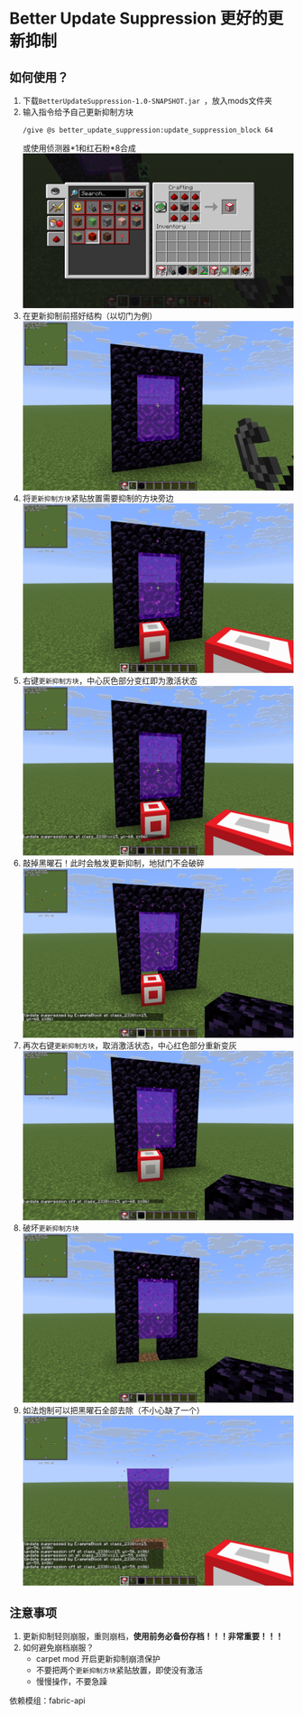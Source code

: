 # Better Update Suppression 更好的更新抑制

## 如何使用？

1. 下载`BetterUpdateSuppression-1.0-SNAPSHOT.jar
`，放入mods文件夹
2. 输入指令给予自己更新抑制方块
    ```
    /give @s better_update_suppression:update_suppression_block 64
    ```
   或使用侦测器\*1和红石粉\*8合成
   ![](img/-1.png)
3. 在更新抑制前搭好结构（以切门为例）
   ![](img/0.png)
4. 将`更新抑制方块`紧贴放置需要抑制的方块旁边
   ![](img/1.png)
5. 右键`更新抑制方块`，中心灰色部分变红即为激活状态
   ![](img/2.png)
6. 敲掉黑曜石！此时会触发更新抑制，地狱门不会破碎
   ![](img/3.png)
7. 再次右键`更新抑制方块`，取消激活状态，中心红色部分重新变灰
   ![](img/4.png)
8. 破坏`更新抑制方块`
   ![](img/5.png)
9. 如法炮制可以把黑曜石全部去除（不小心缺了一个）
   ![](img/6.png)

## 注意事项
1. 更新抑制轻则崩服，重则崩档，**使用前务必备份存档！！！非常重要！！！**
2. 如何避免崩档崩服？
    - carpet mod 开启更新抑制崩溃保护
    - 不要把两个`更新抑制方块`紧贴放置，即使没有激活
    - 慢慢操作，不要急躁

依赖模组：fabric-api